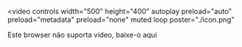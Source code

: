 <!--
  <video>

  -src
  -controlls
  - se não funcionar?
    - fallback content
  - souce
    - src
    - type
  - sobre serviços de terceiros
-->

<video controls
width="500"
height="400"
autoplay
preload="auto"
preload="metadata"
preload="none"
muted
loop
poster="./icon.png"

>

  <source src="./assets-example/rocket.mp4" type="video/mp4"
  type="video/mp4">
<p>Este browser não suporta vídeo, baixe-o aqui</p>
</video>

